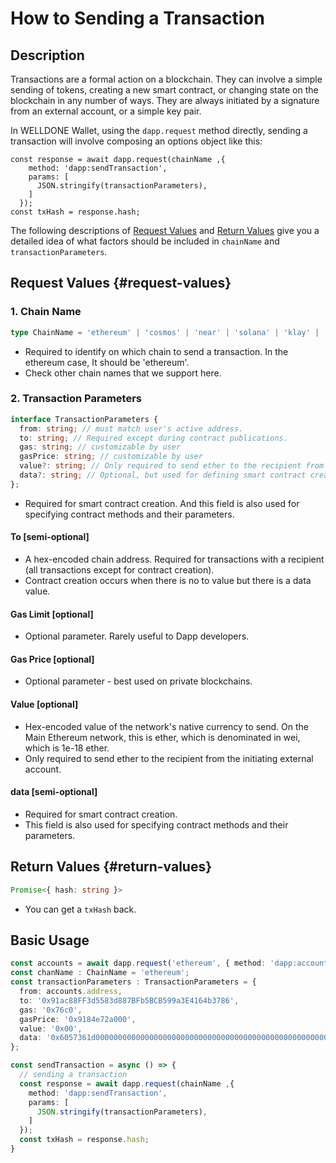 # How to Sending a Transaction
## Description
Transactions are a formal action on a blockchain. They can involve a simple sending of tokens, creating a new smart contract, or changing state on the blockchain in any number of ways. They are always initiated by a signature from an external account, or a simple key pair.

In WELLDONE Wallet, using the `dapp.request` method directly, sending a transaction will involve composing an options object like this:    

```tsx
const response = await dapp.request(chainName ,{
    method: 'dapp:sendTransaction',
    params: [
      JSON.stringify(transactionParameters),
    ]
  });
const txHash = response.hash;
```
    
The following descriptions of [Request Values](#request-values) and [Return Values](#return-values) give you a detailed idea of what factors should be included in `chainName` and `transactionParameters`.

## Request Values {#request-values}

### 1. Chain Name

```typescript
type ChainName = 'ethereum' | 'cosmos' | 'near' | 'solana' | 'klay' | 'celo' | 'neon';
```
* Required to identify on which chain to send a transaction. In the ethereum case, It should be 'ethereum'. 
* Check other chain names that we support here.

### 2. Transaction Parameters


```typescript
interface TransactionParameters {
  from: string; // must match user's active address.
  to: string; // Required except during contract publications.
  gas: string; // customizable by user
  gasPrice: string; // customizable by user
  value?: string; // Only required to send ether to the recipient from the initiating external account.
  data?: string; // Optional, but used for defining smart contract creation and interaction.
};
```

* Required for smart contract creation. And this field is also used for specifying contract methods and their parameters.
#### To [semi-optional] 
  * A hex-encoded chain address. Required for transactions with a recipient (all transactions except for contract creation).
  * Contract creation occurs when there is no to value but there is a data value.
#### Gas Limit [optional] 
  * Optional parameter. Rarely useful to Dapp developers.

#### Gas Price [optional] 
  * Optional parameter - best used on private blockchains.

#### Value [optional] 
  * Hex-encoded value of the network's native currency to send. On the Main Ethereum network, this is ether, which is denominated in wei, which is 1e-18 ether.
  * Only required to send ether to the recipient from the initiating external account.
#### data [semi-optional]
  * Required for smart contract creation.
  * This field is also used for specifying contract methods and their parameters. 

## Return Values {#return-values}

```typescript
Promise<{ hash: string }>
```
  * You can get a `txHash` back.

## Basic Usage
```typescript
const accounts = await dapp.request('ethereum', { method: 'dapp:accounts' });
const chanName : ChainName = 'ethereum';
const transactionParameters : TransactionParameters = {
  from: accounts.address,
  to: '0x91ac88FF3d5583d887BFb5BCB599a3E4164b3786',
  gas: '0x76c0',
  gasPrice: '0x9184e72a000',
  value: '0x00',
  data: '0x6057361d000000000000000000000000000000000000000000000000000000000008a198',
};

const sendTransaction = async () => {
  // sending a transaction
  const response = await dapp.request(chainName ,{
    method: 'dapp:sendTransaction',
    params: [
      JSON.stringify(transactionParameters),
    ]
  });
  const txHash = response.hash;
}
```